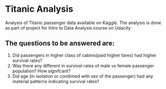 # Titanic Analysis
Analysis of Titanic passenger data available on Kaggle. The analysis is done as part of project for Intro to Data Analysis course on Udacity
## The questions to be answered are:
1. Did passengers in higher class of cabins(paid higher fares) had higher survival rates?
2. Was there any different in survival rates of male vs female passenger population? How signifcant?
3. Did age (in isolation or combined with sex of the passenger) had any material patterns indicating survival rates?
